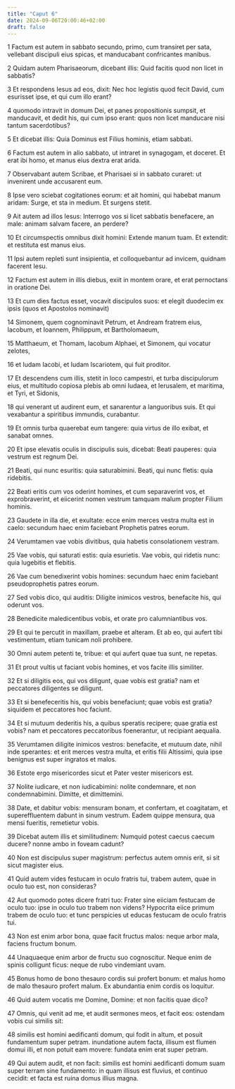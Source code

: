 ```yaml
---
title: "Caput 6"
date: 2024-09-06T20:00:46+02:00
draft: false
---
```



1 Factum est autem in sabbato secundo, primo, cum transiret per sata, vellebant discipuli eius spicas, et manducabant confricantes manibus.

2 Quidam autem Pharisaeorum, dicebant illis: Quid facitis quod non licet in sabbatis?

3 Et respondens Iesus ad eos, dixit: Nec hoc legistis quod fecit David, cum esurisset ipse, et qui cum illo erant?

4 quomodo intravit in domum Dei, et panes propositionis sumpsit, et manducavit, et dedit his, qui cum ipso erant: quos non licet manducare nisi tantum sacerdotibus?

5 Et dicebat illis: Quia Dominus est Filius hominis, etiam sabbati.

6 Factum est autem in alio sabbato, ut intraret in synagogam, et doceret. Et erat ibi homo, et manus eius dextra erat arida.

7 Observabant autem Scribae, et Pharisaei si in sabbato curaret: ut invenirent unde accusarent eum.

8 Ipse vero sciebat cogitationes eorum: et ait homini, qui habebat manum aridam: Surge, et sta in medium. Et surgens stetit.

9 Ait autem ad illos Iesus: Interrogo vos si licet sabbatis benefacere, an male: animam salvam facere, an perdere?

10 Et circumspectis omnibus dixit homini: Extende manum tuam. Et extendit: et restituta est manus eius.

11 Ipsi autem repleti sunt insipientia, et colloquebantur ad invicem, quidnam facerent Iesu.

12 Factum est autem in illis diebus, exiit in montem orare, et erat pernoctans in oratione Dei.

13 Et cum dies factus esset, vocavit discipulos suos: et elegit duodecim ex ipsis (quos et Apostolos nominavit)

14 Simonem, quem cognominavit Petrum, et Andream fratrem eius, Iacobum, et Ioannem, Philippum, et Bartholomaeum,

15 Matthaeum, et Thomam, Iacobum Alphaei, et Simonem, qui vocatur zelotes,

16 et Iudam Iacobi, et Iudam Iscariotem, qui fuit proditor.

17 Et descendens cum illis, stetit in loco campestri, et turba discipulorum eius, et multitudo copiosa plebis ab omni Iudaea, et Ierusalem, et maritima, et Tyri, et Sidonis,

18 qui venerant ut audirent eum, et sanarentur a languoribus suis. Et qui vexabantur a spiritibus immundis, curabantur.

19 Et omnis turba quaerebat eum tangere: quia virtus de illo exibat, et sanabat omnes.

20 Et ipse elevatis oculis in discipulis suis, dicebat: Beati pauperes: quia vestrum est regnum Dei.

21 Beati, qui nunc esuritis: quia saturabimini. Beati, qui nunc fletis: quia ridebitis.

22 Beati eritis cum vos oderint homines, et cum separaverint vos, et exprobraverint, et eiicerint nomen vestrum tamquam malum propter Filium hominis.

23 Gaudete in illa die, et exultate: ecce enim merces vestra multa est in caelo: secundum haec enim faciebant Prophetis patres eorum.

24 Verumtamen vae vobis divitibus, quia habetis consolationem vestram.

25 Vae vobis, qui saturati estis: quia esurietis. Vae vobis, qui ridetis nunc: quia lugebitis et flebitis.

26 Vae cum benedixerint vobis homines: secundum haec enim faciebant pseudoprophetis patres eorum.

27 Sed vobis dico, qui auditis: Diligite inimicos vestros, benefacite his, qui oderunt vos.

28 Benedicite maledicentibus vobis, et orate pro calumniantibus vos.

29 Et qui te percutit in maxillam, praebe et alteram. Et ab eo, qui aufert tibi vestimentum, etiam tunicam noli prohibere.

30 Omni autem petenti te, tribue: et qui aufert quae tua sunt, ne repetas.

31 Et prout vultis ut faciant vobis homines, et vos facite illis similiter.

32 Et si diligitis eos, qui vos diligunt, quae vobis est gratia? nam et peccatores diligentes se diligunt.

33 Et si benefeceritis his, qui vobis benefaciunt; quae vobis est gratia? siquidem et peccatores hoc faciunt.

34 Et si mutuum dederitis his, a quibus speratis recipere; quae gratia est vobis? nam et peccatores peccatoribus foenerantur, ut recipiant aequalia.

35 Verumtamen diligite inimicos vestros: benefacite, et mutuum date, nihil inde sperantes: et erit merces vestra multa, et eritis filii Altissimi, quia ipse benignus est super ingratos et malos.

36 Estote ergo misericordes sicut et Pater vester misericors est.

37 Nolite iudicare, et non iudicabimini: nolite condemnare, et non condemnabimini. Dimitte, et dimittemini.

38 Date, et dabitur vobis: mensuram bonam, et confertam, et coagitatam, et supereffluentem dabunt in sinum vestrum. Eadem quippe mensura, qua mensi fueritis, remetietur vobis.

39 Dicebat autem illis et similitudinem: Numquid potest caecus caecum ducere? nonne ambo in foveam cadunt?

40 Non est discipulus super magistrum: perfectus autem omnis erit, si sit sicut magister eius.

41 Quid autem vides festucam in oculo fratris tui, trabem autem, quae in oculo tuo est, non consideras?

42 Aut quomodo potes dicere fratri tuo: Frater sine eiiciam festucam de oculo tuo: ipse in oculo tuo trabem non videns? Hypocrita eiice primum trabem de oculo tuo: et tunc perspicies ut educas festucam de oculo fratris tui.

43 Non est enim arbor bona, quae facit fructus malos: neque arbor mala, faciens fructum bonum.

44 Unaquaeque enim arbor de fructu suo cognoscitur. Neque enim de spinis colligunt ficus: neque de rubo vindemiant uvam.

45 Bonus homo de bono thesauro cordis sui profert bonum: et malus homo de malo thesauro profert malum. Ex abundantia enim cordis os loquitur.

46 Quid autem vocatis me Domine, Domine: et non facitis quae dico?

47 Omnis, qui venit ad me, et audit sermones meos, et facit eos: ostendam vobis cui similis sit:

48 similis est homini aedificanti domum, qui fodit in altum, et posuit fundamentum super petram. inundatione autem facta, illisum est flumen domui illi, et non potuit eam movere: fundata enim erat super petram.

49 Qui autem audit, et non facit: similis est homini aedificanti domum suam super terram sine fundamento: in quam illisus est fluvius, et continuo cecidit: et facta est ruina domus illius magna.

